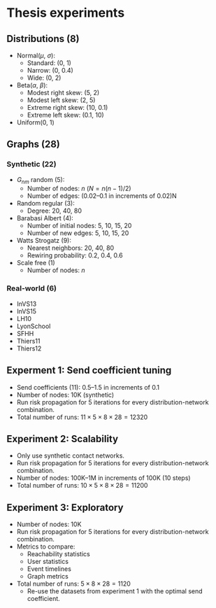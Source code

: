 # Thesis experiments

## Distributions (8)

- Normal($\mu$, $\sigma$):
  - Standard: (0, 1)
  - Narrow: (0, 0.4)
  - Wide: (0, 2)
- Beta($\alpha$, $\beta$):
  - Modest right skew: (5, 2)
  - Modest left skew: (2, 5)
  - Extreme right skew: (10, 0.1)
  - Extreme left skew: (0.1, 10)
- Uniform(0, 1)

## Graphs (28)

### Synthetic (22)

- $G_{nm}$ random (5):
  - Number of nodes: $n$ ($N = n(n - 1) / 2$)
  - Number of edges: (0.02–0.1 in increments of 0.02)N
- Random regular (3):
  - Degree: 20, 40, 80
- Barabasi Albert (4):
  - Number of initial nodes: 5, 10, 15, 20
  - Number of new edges: 5, 10, 15, 20
- Watts Strogatz (9):
  - Nearest neighbors: 20, 40, 80
  - Rewiring probability: 0.2, 0.4, 0.6
- Scale free (1)
  - Number of nodes: $n$ 

### Real-world (6)

- InVS13
- InVS15
- LH10
- LyonSchool
- SFHH
- Thiers11
- Thiers12

## Experment 1: Send coefficient tuning

- Send coefficients (11): 0.5–1.5 in increments of 0.1
- Number of nodes: 10K (synthetic)
- Run risk propagation for 5 iterations for every distribution-network combination.
- Total number of runs: $11 \times 5 \times 8 \times 28 = 12320$ 

## Experiment 2: Scalability

- Only use synthetic contact networks.
- Run risk propagation for 5 iterations for every distribution-network combination.
- Number of nodes: 100K–1M in increments of 100K (10 steps)
- Total number of runs: $10 \times 5 \times 8 \times 28 = 11200$ 

## Experiment 3: Exploratory

- Number of nodes: 10K
- Run risk propagation for 5 iterations for every distribution-network combination.
- Metrics to compare:
  - Reachability statistics
  - User statistics
  - Event timelines
  - Graph metrics
- Total number of runs: $5 \times 8 \times 28 = 1120$
  - Re-use the datasets from experiment 1 with the optimal send coefficient. 
